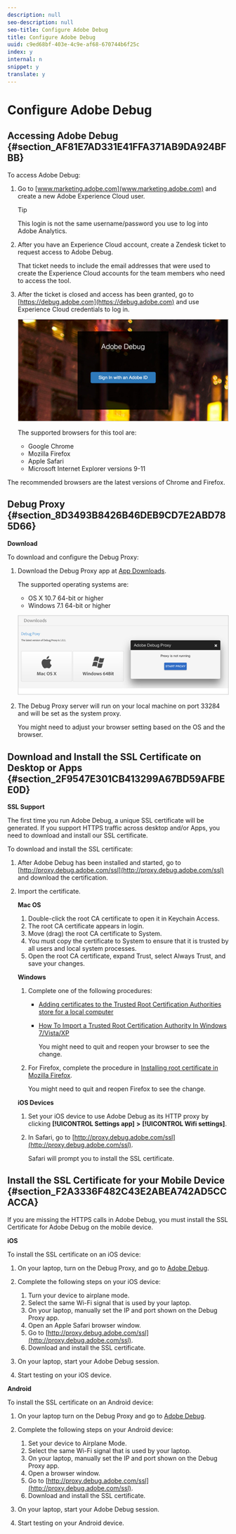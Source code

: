```yaml
---
description: null
seo-description: null
seo-title: Configure Adobe Debug
title: Configure Adobe Debug
uuid: c9ed68bf-403e-4c9e-af68-670744b6f25c
index: y
internal: n
snippet: y
translate: y
---
```


# Configure Adobe Debug

## Accessing Adobe Debug {#section_AF81E7AD331E41FFA371AB9DA924BFBB}

To access Adobe Debug:

1. Go to [www.marketing.adobe.com](www.marketing.adobe.com) and create a new Adobe Experience Cloud user.

   >[!TIP]
   >
   >This login is not the same username/password you use to log into Adobe Analytics.

1. After you have an Experience Cloud account, create a Zendesk ticket to request access to Adobe Debug. 

   That ticket needs to include the email addresses that were used to create the Experience Cloud accounts for the team members who need to access the tool. 

1. After the ticket is closed and access has been granted, go to [https://debug.adobe.com](https://debug.adobe.com) and use Experience Cloud credentials to log in.

   <a id="fig_A311F3DBC6CD469C9A136D9DCDCC21F0"></a>

   ![](assets/adobe-debug-login.png)

   The supported browsers for this tool are:

    * Google Chrome 
    * Mozilla Firefox 
    * Apple Safari 
    * Microsoft Internet Explorer versions 9-11

The recommended browsers are the latest versions of Chrome and Firefox.

## Debug Proxy {#section_8D3493B8426B46DEB9CD7E2ABD785D66}

**Download**

To download and configure the Debug Proxy:

1. Download the Debug Proxy app at [App Downloads](https://debug.adobe.com/#/downloads). 

   The supported operating systems are:

    * OS X 10.7 64-bit or higher 
    * Windows 7.1 64-bit or higher

   <a id="fig_C34077CF855E46128B7A008587A28F32"></a>

   ![](assets/debug-proxy-app.png)

1. The Debug Proxy server will run on your local machine on port 33284 and will be set as the system proxy. 

   You might need to adjust your browser setting based on the OS and the browser.

## Download and Install the SSL Certificate on Desktop or Apps {#section_2F9547E301CB413299A67BD59AFBEE0D}

**SSL Support**

The first time you run Adobe Debug, a unique SSL certificate will be generated. If you support HTTPS traffic across desktop and/or Apps, you need to download and install our SSL certificate.

To download and install the SSL certificate:

1. After Adobe Debug has been installed and started, go to [http://proxy.debug.adobe.com/ssl](http://proxy.debug.adobe.com/ssl) and download the certification. 
1. Import the certificate. 

   **Mac OS**

    1. Double-click the root CA certificate to open it in Keychain Access. 
    1. The root CA certificate appears in login. 
    1. Move (drag) the root CA certificate to System. 
    1. You must copy the certificate to System to ensure that it is trusted by all users and local system processes. 
    1. Open the root CA certificate, expand Trust, select Always Trust, and save your changes.

   **Windows**

    1. Complete one of the following procedures:

        * [Adding certificates to the Trusted Root Certification Authorities store for a local computer](https://technet.microsoft.com/en-us/library/cc754841.aspx#BKMK_addlocal) 
        * [How To Import a Trusted Root Certification Authority In Windows 7/Vista/XP](http://www.sqlservermart.com/HowTo/Windows_Import_Certificate.aspx)         
        
          You might need to quit and reopen your browser to see the change.

    1. For Firefox, complete the procedure in [Installing root certificate in Mozilla Firefox](https://wiki.wmtransfer.com/projects/webmoney/wiki/Installing_root_certificate_in_Mozilla_Firefox).     
    
       You might need to quit and reopen Firefox to see the change.

   **iOS Devices**

    1. Set your iOS device to use Adobe Debug as its HTTP proxy by clicking **[!UICONTROL Settings app]** **>** **[!UICONTROL Wifi settings]**. 
    
    1. In Safari, go to [http://proxy.debug.adobe.com/ssl](http://proxy.debug.adobe.com/ssl).     
    
       Safari will prompt you to install the SSL certificate.

## Install the SSL Certificate for your Mobile Device {#section_F2A3336F482C43E2ABEA742AD5CCACCA}

If you are missing the HTTPS calls in Adobe Debug, you must install the SSL Certificate for Adobe Debug on the mobile device.

**iOS**

To install the SSL certificate on an iOS device:

1. On your laptop, turn on the Debug Proxy, and go to [Adobe Debug](https://debug.adobe.com). 
1. Complete the following steps on your iOS device:

    1. Turn your device to airplane mode. 
    1. Select the same Wi-Fi signal that is used by your laptop. 
    1. On your laptop, manually set the IP and port shown on the Debug Proxy app. 
    1. Open an Apple Safari browser window. 
    1. Go to [http://proxy.debug.adobe.com/ssl](http://proxy.debug.adobe.com/ssl). 
    1. Download and install the SSL certificate.

1. On your laptop, start your Adobe Debug session. 
1. Start testing on your iOS device.

**Android**

To install the SSL certificate on an Android device:

1. On your laptop turn on the Debug Proxy and go to [Adobe Debug](https://debug.adobe.com). 
1. Complete the following steps on your Android device:

    1. Set your device to Airplane Mode. 
    1. Select the same Wi-Fi signal that is used by your laptop. 
    1. On your laptop, manually set the IP and port shown on the Debug Proxy app. 
    1. Open a browser window. 
    1. Go to [http://proxy.debug.adobe.com/ssl](http://proxy.debug.adobe.com/ssl). 
    1. Download and install the SSL certificate.

1. On your laptop, start your Adobe Debug session. 
1. Start testing on your Android device.

